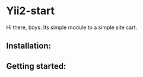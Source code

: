 Yii2-start
==========
Hi there, boys. Its simple module to a simple site cart. 

Installation:
---------------------------------

Getting started:
---------------------------------
